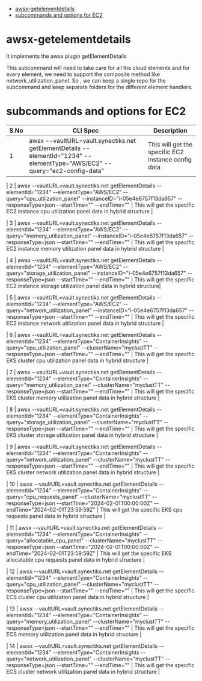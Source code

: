 
- [awsx-getelementdetails](#awsx-getelementdetails)
- [subcommands and options for EC2](#subcommands-and-options-for-ec2)

# awsx-getelementdetails
It implements the awsx plugin getElementDetails 

This subcommand will need to take care for all the cloud elements and for every element, we need to support the composite method like network_utilization_panel. So , we can keep a single repo for the subcommand and keep separate folders for the different element handlers.
# subcommands and options for EC2

| S.No | CLI Spec|  Description                           
|------|----------------|----------------------|
| 1    | awsx --vaultURL=vault.synectiks.net getElementDetails --elementId="1234" --elementType="AWS/EC2" --query="ec2-config-data"  | This will get the specific EC2 instance config data |

| 2    | awsx --vaultURL=vault.synectiks.net getElementDetails --elementId="1234" --elementType="AWS/EC2" --query="cpu_utilization_panel" --instanceID="i-05e4e6757f13da657" --responseType=json --startTime="" --endTime="" | This will get the specific EC2 instance cpu utilization panel data in hybrid structure |

| 3    | awsx --vaultURL=vault.synectiks.net getElementDetails --elementId="1234" --elementType="AWS/EC2" --query="memory_utilization_panel" --instanceID="i-05e4e6757f13da657" --responseType=json --startTime="" --endTime="" | This will get the specific EC2 instance memory utilization panel data in hybrid structure |

| 4   | awsx --vaultURL=vault.synectiks.net getElementDetails --elementId="1234" --elementType="AWS/EC2" --query="storage_utilization_panel" --instanceID="i-05e4e6757f13da657" --responseType=json --startTime="" --endTime="" | This will get the specific EC2 instance storage utilization panel data in hybrid structure|

| 5   | awsx --vaultURL=vault.synectiks.net getElementDetails --elementId="1234" --elementType="AWS/EC2" --query="network_utilization_panel" --instanceID="i-05e4e6757f13da657" --responseType=json --startTime="" --endTime="" | This will get the specific EC2 instance network utilization panel data in hybrid structure |

| 6   | awsx --vaultURL=vault.synectiks.net getElementDetails --elementId="1234" --elementType="ContainerInsights" --query="cpu_utilization_panel" --clusterName="myclustTT" --responseType=json   --startTime="" --endTime="" | This will get the specific EKS cluster cpu utilization panel data in hybrid structure |

| 7   | awsx --vaultURL=vault.synectiks.net getElementDetails --elementId="1234" --elementType="ContainerInsights" --query="memory_utilization_panel" --clusterName="myclustTT" --responseType=json   --startTime="" --endTime="" | This will get the specific EKS cluster memory utilization panel data in hybrid structure |

| 8  | awsx --vaultURL=vault.synectiks.net getElementDetails --elementId="1234" --elementType="ContainerInsights" --query="storage_utilization_panel" --clusterName="myclustTT" --responseType=json   --startTime="" --endTime="" | This will get the specific EKS cluster storage utilization panel data in hybrid structure |

| 9  | awsx --vaultURL=vault.synectiks.net getElementDetails --elementId="1234" --elementType="ContainerInsights" --query="network_utilization_panel" --clusterName="myclustTT" --responseType=json   --startTime="" --endTime=""  | This will get the specific EKS cluster network utilization panel data in hybrid structure |

| 10   | awsx --vaultURL=vault.synectiks.net getElementDetails --elementId="1234" --elementType="ContainerInsights" --query="cpu_requests_panel"  --clusterName="myclustTT" --responseType=json   --startTime="2024-02-01T00:00:00Z" --endTime="2024-02-01T23:59:59Z"   | This will get the specific EKS cpu requests panel data in hybrid structure |

| 11   | awsx --vaultURL=vault.synectiks.net getElementDetails --elementId="1234" --elementType="ContainerInsights" --query="allocatable_cpu_panel"  --clusterName="myclustTT" --responseType=json   --startTime="2024-02-01T00:00:00Z" --endTime="2024-02-01T23:59:59Z"    | This will get the specific EKS allocatable cpu requests panel data in hybrid structure |

| 12    | awsx --vaultURL=vault.synectiks.net getElementDetails --elementId="1234" --elementType="ContainerInsights" --query="cpu_utilization_panel" --clusterName="myclustTT" --responseType=json   --startTime="" --endTime=""  | This will get the specific ECS cluster cpu utilization panel data in hybrid structure |

| 13   | awsx --vaultURL=vault.synectiks.net getElementDetails --elementId="1234" --elementType="ContainerInsights" --query="memory_utilization_panel"  --clusterName="myclustTT" --responseType=json   --startTime="" --endTime="" | This will get the specific ECS memory utilization panel data in hybrid structure |

| 14  | awsx --vaultURL=vault.synectiks.net getElementDetails --elementId="1234" --elementType="ContainerInsights  --query="network_utilization_panel" --clusterName="myclustTT" --responseType=json   --startTime="" --endTime=""  | This will get the specific ECS cluster network utilization panel data in hybrid structure |








